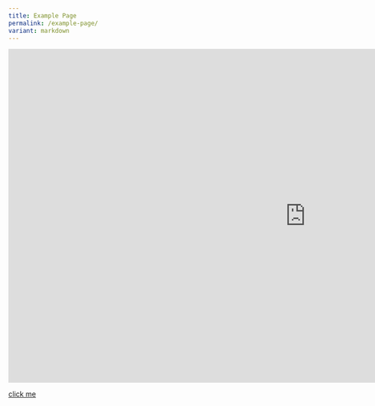 ```yaml
---
title: Example Page
permalink: /example-page/
variant: markdown
---
```

<iframe allowfullscreen="" allow="accelerometer; autoplay; clipboard-write; encrypted-media; gyroscope; picture-in-picture; web-share" frameborder="0" title="Young Leaders Programme: Fireside Chat (Speakers' Segment Only)" src="https://www.youtube.com/embed/YxzsyKN3CQ0?list=PLRqzRThA80niAOXt-lM3UoLYatW93ZXmg" height="667" width="1186"></iframe>


<a href="/some-non-path">click me</a> 